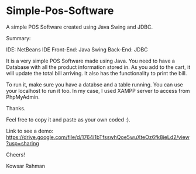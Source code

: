# Simple-Pos-Software
A simple POS Software created using Java Swing and JDBC.

Summary:

IDE: NetBeans IDE 
Front-End: Java Swing
Back-End: JDBC

It is a very simple POS Software made using Java.
You need to have a Database with all the product information stored in.
As you add to the cart, it will update the total bill arriving.
It also has the functionality to print the bill.

To run it, make sure you have a databse and a table running. You can use your localhost to run it too.
In my case, I used XAMPP server to access from PhpMyAdmin.

Thanks.

Feel free to copy it and paste as your own coded :).

Link to see a demo: https://drive.google.com/file/d/1764i1bTfsswhQoe5wuXteOz6fk8ieLd2/view?usp=sharing

Cheers!

Kowsar Rahman 

